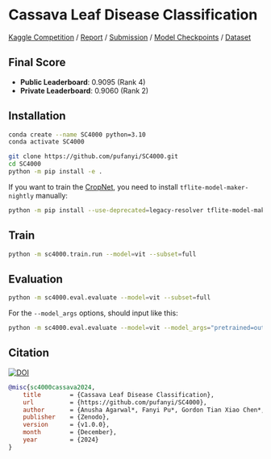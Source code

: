 # Cassava Leaf Disease Classification

[Kaggle Competition](https://www.kaggle.com/competitions/cassava-leaf-disease-classification/overview) / [Report](https://pufanyi.github.io/SC4000/report/main.pdf) / [Submission](https://www.kaggle.com/code/pufanyi/sc4000-final-submission) / [Model Checkpoints](https://huggingface.co/collections/pufanyi/sc4000-6717aaebf10b0e67e9a34a0d) / [Dataset](https://huggingface.co/datasets/pufanyi/cassava-leaf-disease-classification)

## Final Score

- **Public Leaderboard**: 0.9095 (Rank 4)
- **Private Leaderboard**: 0.9060 (Rank 2)

## Installation

```sh
conda create --name SC4000 python=3.10
conda activate SC4000

git clone https://github.com/pufanyi/SC4000.git
cd SC4000
python -m pip install -e .

```

If you want to train the [CropNet](https://www.kaggle.com/models/google/cropnet/tensorFlow2/classifier-cassava-disease-v1/1), you need to install `tflite-model-maker-nightly` manually:

```sh
python -m pip install --use-deprecated=legacy-resolver tflite-model-maker-nightly
```

## Train

```sh
python -m sc4000.train.run --model=vit --subset=full
```

## Evaluation

```sh
python -m sc4000.eval.evaluate --model=vit --subset=full
```

For the `--model_args` options, should input like this:

```sh
python -m sc4000.eval.evaluate --model=vit --model_args="pretrained=output/models/checkpoint-124" --subset=full
```

## Citation

[![DOI](https://zenodo.org/badge/DOI/10.5281/zenodo.14564899.svg)](https://doi.org/10.5281/zenodo.14564899)

```bib
@misc{sc4000cassava2024,
    title        = {Cassava Leaf Disease Classification},
    url          = {https://github.com/pufanyi/SC4000},
    author       = {Anusha Agarwal*, Fanyi Pu*, Gordon Tian Xiao Chen*, Siyang Shao*, Yi Shan*},
    publisher    = {Zenodo},
    version      = {v1.0.0},
    month        = {December},
    year         = {2024}
}
```
